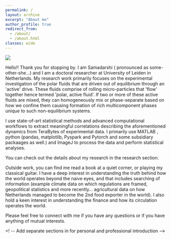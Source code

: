 ```yaml
---
permalink: /
layout: archive
excerpt: "About me"
author_profile: true
redirect_from: 
  - /about/
  - /about.html
classes: wide
---
```


<img src="../images/cluster_banner.png"><br clear="left">

Hello!! Thank you for stopping by. I am Samadarshi ( pronounced as some-other-she…) and I am  a doctoral researcher at University of Leiden in Netherlands. My research work primarily focuses on the experimental investigation of the polar fluids that are driven out of equilibrium through an 'active' drive.  These fluids comprise of rolling micro-particles that 'flow' together hence termed 'polar, active fluid'. If two or more of these active fluids are mixed, they can homogeneously mix or phase-separate based on how we confine them causing formation of rich multicomponent phases unique to such non-equilibrium systems. 

I use state-of-art statistical methods and advanced computational workflows to extract meaningful correlations describing the aforementioned dynamics from TeraBytes of experimental data.  I primarily use MATLAB , python (pandas, matplotlib, Pyspark and Pytorch and some subsidiary packaages as well.) and ImageJ to process the data and perform statistical analyses. 

You can check out the details about my research in the research section. 

Outside work, you can find me read a book at a quiet corner, or playing my classical guitar. I have a deep interest in understanding the truth behind how the world operates beyond the naive eyes, and that includes searching of information (example climate data on which regulations are framed, geopolitical statistics and  more recently… agricultural data on how Netherlands managed to become the 2nd food exporter in the world). I also hold a keen interest in understanding the finance and how its circulation  operates the world.

Please feel free to connect with me if you have any questions or if you have anything of mutual interests. 


<! -- Add separate sections in for personal and professional introduction -->



